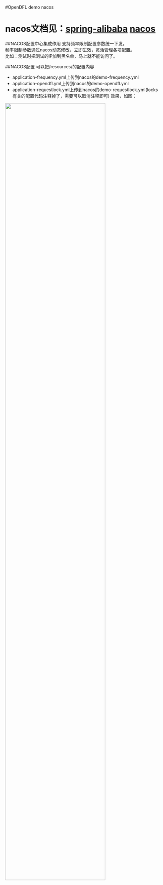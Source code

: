 #OpenDFL demo nacos

# nacos文档见：<a href="https://spring.io/projects/spring-cloud-alibaba">spring-alibaba</a> <a href="https://nacos.io/zh-cn/docs/what-is-nacos.html">nacos</a>

##NACOS配置中心集成作用
支持频率限制配置参数统一下发。  
频率限制参数通过nacos动态修改，立即生效，灵活管理各项配置。  
比如：测试时把测试的IP加到黑名单，马上就不能访问了。

##NACOS配置
可以把/resources/的配置内容
* application-frequency.yml上传到nacos的demo-frequency.yml
* application-opendfl.yml上传到nacos的demo-opendfl.yml
* application-requestlock.yml上传到nacos的demo-requestlock.yml(locks有关的配置代码注释掉了，需要可以取消注释即可)
效果，如图：  
<img src="https://opendfl-1259373829.file.myqcloud.com/doc/nacos-config.png" width="80%" syt height="80%" />
